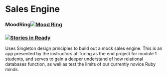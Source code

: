 # Sales Engine
### MoodRing[![Mood Ring](http://moodring.black/repos/17/badge.svg)](http://moodring.black)
### [![Stories in Ready](https://badge.waffle.io/indiesquidge/sales_engine.svg?label=ready&title=Ready)](http://waffle.io/indiesquidge/sales_engine)

Uses Singleton design principles to build out a mock sales engine. This is an app presented by the instructors at Turing as the end project for module 1 students, and serves to gain a deeper understand of how relational databases function, as well as test the limits of our currently novice Ruby minds.
